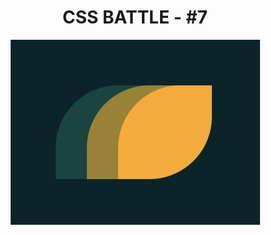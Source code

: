 <div align="center">
  <h1>CSS BATTLE - #7</h1>

  <a href="https://cssbattle.dev/play/134" target="_blank">
  <img width="399" height="296" src="https://github.com/FabioMessias98/cssbattle/blob/master/battle-7/battle-7.png" title="Battle #7" alt="Battle #7">
  </a>
</div>
